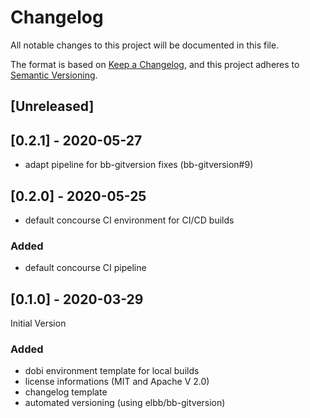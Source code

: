 # Changelog

All notable changes to this project will be documented in this file.

The format is based on [Keep a Changelog](https://keepachangelog.com/en/1.0.0/),
and this project adheres to [Semantic Versioning](https://semver.org/spec/v2.0.0.html).

## [Unreleased]

## [0.2.1] - 2020-05-27

-   adapt pipeline for bb-gitversion fixes (bb-gitversion#9)

## [0.2.0] - 2020-05-25

-   default concourse CI environment for CI/CD builds

### Added

-   default concourse CI pipeline

## [0.1.0] - 2020-03-29

Initial Version

### Added

-   dobi environment template for local builds
-   license informations (MIT and Apache V 2.0)
-   changelog template
-   automated versioning (using elbb/bb-gitversion)
